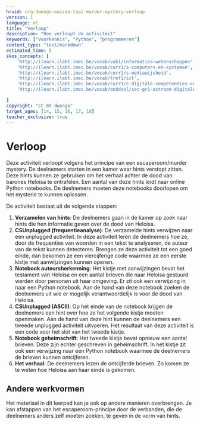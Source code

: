 ```yaml
---
hruid: org-dwengo-waisda-taal-murder-mystery-verloop
version: 1
language: nl
title: "Verloop"
description: "Hoe verloopt de activiteit"
keywords: ["Voorkennis", "Python", "programmeren"]
content_type: "text/markdown"
estimated_time: 5
skos_concepts: [
    'http://ilearn.ilabt.imec.be/vocab/vak1/informatica-wetenschappen', 
    'http://ilearn.ilabt.imec.be/vocab/curr1/s-computers-en-systemen',
    'http://ilearn.ilabt.imec.be/vocab/curr1/s-mediawijsheid',
    'http://ilearn.ilabt.imec.be/vocab/tref1/ict',
    'http://ilearn.ilabt.imec.be/vocab/curr1/c-digitale-competenties-en-mediawijsheid',
    'http://ilearn.ilabt.imec.be/vocab/onddoel/sec-gr1-astroom-digitale-competenties-en-mediawijsheid-4.5',

]
copyright: "CC BY dwengo"
target_ages: [14, 15, 16, 17, 18]
teacher_exclusive: true
---
```


# Verloop

Deze activiteit verloopt volgens het principe van een escaperoom/murder mystery. De deelnemers starten in een kamer waar hints verstopt zitten. Deze hints kunnen ze gebruiken om het verhaal achter de dood van barones Heloisa te ontrafelen. Een aantal van deze hints leidt naar online Python notebooks. De deelnemers moeten deze notebooks doorlopen om het mysterie te kunnen oplossen.

De activiteit bestaat uit de volgende stappen:

1. **Verzamelen van hints**: De deelnemers gaan in de kamer op zoek naar hints die hen informatie geven over de dood van Heloisa. 
2. **CSUnplugged (frequentieanalyse)**: De verzamelde hints verwijzen naar een unplugged activiteit. In deze activiteit leren de deelnemers hoe ze, door de frequenties van woorden in een tekst te analyseren, de auteur van de tekst kunnen detecteren. Brengen ze deze activiteit tot een goed einde, dan bekomen ze een viercijferige code waarmee ze een eerste kistje met aanwijzingen kunnen openen.
3. **Notebook auteursherkenning**: Het kistje met aanwijzingen bevat het testament van Heloisa en een aantal brieven die naar Heloisa gestuurd werden door personen uit haar omgeving. Er zit ook een verwijzing in naar een Python notebook. Aan de hand van deze notebook zoeken de deelnemers uit wie er mogelijk verantwoordelijk is voor de dood van Heloisa.
4. **CSUnplugged (ASCII)**: Op het einde van de notebook krijgen de deelnemers een hint over hoe ze het volgende kistje moeten openmaken. Aan de hand van deze hint kunnen de deelnemers een tweede unplugged activiteit uitvoeren. Het resultaat van deze activiteit is een code voor het slot van het tweede kistje.
5. **Notebook geheimschrift**: Het tweede kistje bevat opnieuw een aantal brieven. Deze zijn echter geschreven in geheimschrift. In het kistje zit ook een verwijzing naar een Python notebook waarmee de deelnemers de brieven kunnen ontcijferen.
6. **Het verhaal**: De deelnemers lezen de ontcijferde brieven. Zo komen ze te weten hoe Heloisa aan haar einde is gekomen.



<div class="dwengo-content sideinfo">
<h2 class="title">Andere werkvormen</h2>
<div class="content">
Het materiaal in dit leerpad kan je ook op andere manieren overbrengen. Je kan afstappen van het escaperoom-principe door de verbanden, die de deelnemers anders zelf moeten zoeken, te geven in de vorm van hints.
</div>
</div>

